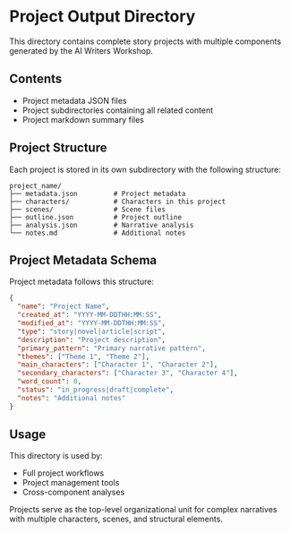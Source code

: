 # Project Output Directory

This directory contains complete story projects with multiple components generated by the AI Writers Workshop.

## Contents

- Project metadata JSON files
- Project subdirectories containing all related content
- Project markdown summary files

## Project Structure

Each project is stored in its own subdirectory with the following structure:
```
project_name/
├── metadata.json         # Project metadata
├── characters/           # Characters in this project
├── scenes/               # Scene files
├── outline.json          # Project outline
├── analysis.json         # Narrative analysis
└── notes.md              # Additional notes
```

## Project Metadata Schema

Project metadata follows this structure:
```json
{
  "name": "Project Name",
  "created_at": "YYYY-MM-DDTHH:MM:SS",
  "modified_at": "YYYY-MM-DDTHH:MM:SS",
  "type": "story|novel|article|script",
  "description": "Project description",
  "primary_pattern": "Primary narrative pattern",
  "themes": ["Theme 1", "Theme 2"],
  "main_characters": ["Character 1", "Character 2"],
  "secondary_characters": ["Character 3", "Character 4"],
  "word_count": 0,
  "status": "in_progress|draft|complete",
  "notes": "Additional notes"
}
```

## Usage

This directory is used by:
- Full project workflows
- Project management tools
- Cross-component analyses

Projects serve as the top-level organizational unit for complex narratives with multiple characters, scenes, and structural elements.
